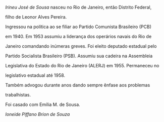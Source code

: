 

*Irineu José de Sousa* nasceu no Rio de Janeiro, então Distrito Federal,

filho de Leonor Alves Pereira.



Ingressou na política ao se filiar ao Partido Comunista Brasileiro (PCB)

em 1940. Em 1953 assumiu a liderança dos operários navais do Rio de

Janeiro comandando inúmeras greves. Foi eleito deputado estadual pelo

Partido Socialista Brasileiro (PSB). Assumiu sua cadeira na Assembleia

Legislativa do Estado do Rio de Janeiro (ALERJ) em 1955. Permaneceu no

legislativo estadual até 1958.



Também advogou durante anos dando sempre ênfase aos problemas

trabalhistas.



Foi casado com Emília M. de Sousa.



*Ioneide Piffano Brion de Souza*



